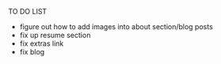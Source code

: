 TO DO LIST

- figure out how to add images into about section/blog posts
- fix up resume section
- fix extras link
- fix blog

